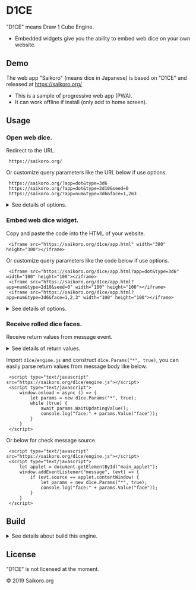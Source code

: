 # D1CE

"D1CE" means Draw 1 Cube Engine.

 * Embedded widgets give you the ability to embed web dice on your own website.


## Demo

The web app "Saikoro" (means dice in Japanese) is based on "D1CE" and released at https://saikoro.org/

 * This is a sample of progressive web app (PWA).
 * It can work offline if install (only add to home screen).


## Usage

### Open web dice.

Redirect to the URL.

```
 https://saikoro.org/
```

Or customize query parameters like the URL below if use options.

```
 https://saikoro.org/?app=dot&type=3d6
 https://saikoro.org/?app=dot&type=2d10&seed=0
 https://saikoro.org/?app=num&type=3d6&face=1,2m3
```

<details>
<summary>
See details of options.
</summary>

All query parameters are separated by `&` like below.

```
?app=dot&type=3d6
?app=num&type=2d10&seed=0
?app=dot&type=3d6&face=1,2,3
```

 * `app` parameter specifies dice faces pattern.
     * `dot` (dotted dice), The dice face numbers support `1` to `20`.
     * `num` (numbered dice), The dice face numbers support `1` to `10`.
     * *(experimental feature)* `card` (playing cards).
 * `type` parameter specifies type of dice.
     * Set `d` + dice face maximum number (ex. `d6`) in `type` parameter.
     * Or set dice count 1〜9 and `d` + dice face maximum number (ex. `2d6`) in `type` parameter.~~
 * `seed` parameter specifies random seed of dice face.
     * Set non zero number in `seed` parameter.
     * Or set 0 to use default random seed.
 * `face` parameters specify dice face numbers one by one.
     * Set numbers separated by `,` in `face` parameter.
     * Ignore `seed` parameter if `face` parameters are set.

</details>

### Embed web dice widget.

Copy and paste the code into the HTML of your website.

```
 <iframe src="https://saikoro.org/d1ce/app.html" width="300" height="300"></iframe>
```

Or customize query parameters like the code below if use options.

```
 <iframe src="https://saikoro.org/d1ce/app.html?app=dot&type=3d6" width="100" height="100"></iframe>
 <iframe src="https://saikoro.org/d1ce/app.html?app=num&type=2d10&seed=0" width="100" height="100"></iframe>
 <iframe src="https://saikoro.org/d1ce/app.html?app=num&type=3d6&face=1,2,3" width="100" height="100"></iframe>
```

<details>
<summary>
See details of options.
</summary>

All query parameters are separated by `&` like below.

```
?app=dot&type=3d6
?app=num&type=2d10&seed=0
?app=dot&type=3d6&face=1,2,3
```

 * `app` parameter specifies dice faces pattern.
     * `dot` (dotted dice), The dice face numbers support `1` to `20`.
     * `num` (numbered dice), The dice face numbers support `1` to `10`.
     * *(experimental feature)* `card` (playing cards).
 * `type` parameter specifies type of dice.
     * Set `d` + dice face maximum number (ex. `d6`) in `type` parameter.
     * Or set dice count 1〜9 and `d` + dice face maximum number (ex. `2d6`) in `type` parameter.~~
 * `seed` parameter specifies random seed of dice face.
     * Set non zero number in `seed` parameter.
     * Or set 0 to use default random seed.
 * `face` parameters specify dice face numbers one by one.
     * Set numbers separated by `,` in `face` parameter.
     * Ignore `seed` parameter if `face` parameters are set.

</details>

### Receive rolled dice faces.

Receive return values from message event.

<details>
<summary>
See details of return values.
</summary>

 * Recommend to check message origin for security.
 * Message body is URL query parameter format w/o `?`. All parameters in return values are separated by `&` like below.

```
face=1,2
```

 * `face` parameters return dice faces one by one.
     * Set numbers separated by `,` in `face` parameter.

</details>

Import `d1ce/engine.js` and construct `d1ce.Params("*", true)`, you can easily parse return values from message body like below.

```
 <script type="text/javascript" src="https://saikoro.org/d1ce/engine.js"></script>
 <script type="text/javascript">
     window.onload = async () => {
         let params = new d1ce.Params("*", true);
         while (true) {
             await params.WaitUpdatingValue();
             console.log("face:" + params.Value("face"));
         }
     }
 </script>
```

Or below for check message source.

```
 <script type="text/javascript" src="https://saikoro.org/d1ce/engine.js"></script>
 <script type="text/javascript">
     let applet = document.getElementById("main_applet");
     window.addEventListener("message", (evt) => {
         if (evt.source == applet.contentWindow) {
             let params = new d1ce.Params("*", true);
             console.log("face:" + params.Value("face"));
         }
     }
 </script>
```



## Build

<details>

<summary>
See details about build this engine.
</summary>

### Setup using nvm.

 1. Install nvm.
     * `apt-get update`
     * `apt-get install build-essential libssl-dev`
     * `curl -o- https://raw.githubusercontent.com/creationix/nvm/v0.34.0/install.sh | bash`
         * See: https://github.com/creationix/nvm#installation-and-update
 2. Install Node.js by nvm.
     * `nvm install stable`
 3. Install Node.js modules by npm.
     * `npm install`

### Setup without nvm.

 1. Install Node.js and npm.
     * See: https://nodejs.org/
 2. Install Node.js modules by npm.
     * `npm install`

### Test "D1CE" widgets.

 1. Open `src/app.html`
     *  Or start to publish source files by ngrok.
         * `npm run serve`
     *  Access `https://xxxxxx.ngrok.io/src/app.html` to open `src/app.html`

### Build packaged "D1CE" widgets and test.

 1. Build a package from source files.
     * `npm run build`
 2. Start to publish widgets by ngrok.
     * `npm run serve`
 3. Access `https://xxxxxx.ngrok.io/d1ce/app.html` to open `d1ce/app.html`

</details>


## License

"D1CE" is not licensed at the moment.

©︎ 2019 Saikoro.org
